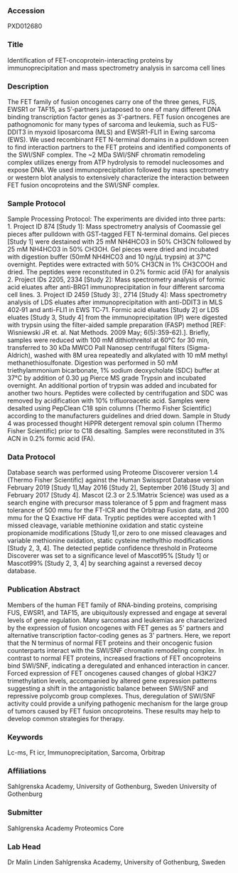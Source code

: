 ### Accession
PXD012680

### Title
Identification of FET-oncoprotein-interacting proteins by immunoprecipitation and mass spectrometry analysis in sarcoma cell lines

### Description
The FET family of fusion oncogenes carry one of the three genes, FUS, EWSR1 or TAF15, as 5’‑partners juxtaposed to one of many different DNA binding transcription factor genes as 3’‑partners. FET fusion oncogenes are pathognomonic for many types of sarcoma and leukemia, such as FUS-DDIT3 in myxoid liposarcoma (MLS) and EWSR1-FLI1 in Ewing sarcoma (EWS). We used recombinant FET N-terminal domains in a pulldown screen to find interaction partners to the FET proteins and identified components of the SWI/SNF complex. The ~2 MDa SWI/SNF chromatin remodeling complex utilizes energy from ATP hydrolysis to remodel nucleosomes and expose DNA. We used immunoprecipitation followed by mass spectrometry or western blot analysis to extensively characterize the interaction between FET fusion oncoproteins and the SWI/SNF complex.

### Sample Protocol
Sample Processing Protocol: The experiments are divided into three parts: 1. Project ID 874 [Study 1]: Mass spectrometry analysis of Coomassie gel pieces after pulldown with GST-tagged FET N-terminal domains. Gel pieces [Study 1] were destained with 25 mM NH4HCO3 in 50% CH3CN followed by 25 mM NH4HCO3 in 50% CH3OH. Gel pieces were dried and incubated with digestion buffer (50mM NH4HCO3 and 10 ng/μL trypsin) at 37°C overnight. Peptides were extracted with 50% CH3CN in 1% CH3COOH and dried. The peptides were reconstituted in 0.2% formic acid (FA) for analysis  2. Project IDs 2205, 2334 [Study 2]: Mass spectrometry analysis of formic acid eluates after anti-BRG1 immunoprecipitation in four different sarcoma cell lines. 3. Project ID 2459 [Study 3]:, 2714 [Study 4]: Mass spectrometry analysis of LDS eluates after immunoprecipitation with anti-DDIT3 in MLS 402‑91 and anti-FLI1 in EWS TC‑71. Formic acid eluates [Study 2] or LDS eluates [Study 3, Study 4] from the immunoprecipitation (IP) were digested with trypsin using the filter-aided sample preparation (FASP) method [REF: Wisniewski JR et. al. Nat Methods. 2009 May; 6(5):359-62).]. Briefly, samples were reduced with 100 mM dithiothreitol at 60°C for 30 min, transferred to 30 kDa MWCO Pall Nanosep centrifugal filters (Sigma-Aldrich), washed with 8M urea repeatedly and alkylated with 10 mM methyl methanethiosulfonate. Digestion was performed in 50 mM triethylammonium bicarbonate, 1% sodium deoxycholate (SDC) buffer at 37°C by addition of 0.30 µg Pierce MS grade Trypsin and incubated overnight. An additional portion of trypsin was added and incubated for another two hours. Peptides were collected by centrifugation and SDC was removed by acidification with 10% trifluoroacetic acid. Samples were desalted using PepClean C18 spin columns (Thermo Fisher Scientific) according to the manufacturers guidelines and dried down. Sample in Study 4 was processed thought HiPPR detergent removal spin column (Thermo Fisher Scientific) prior to C18 desalting. Samples were reconstituted in 3% ACN in 0.2% formic acid (FA).

### Data Protocol
Database search was performed using Proteome Discoverer version 1.4 (Thermo Fisher Scientific) against the Human Swissprot Database version February 2019 [Study 1],May 2016 [Study 2], September 2016 [Study 3] and February 2017 [Study 4]. Mascot (2.3 or 2.5.1Matrix Science) was used as a search engine with precursor mass tolerance of 5 ppm and fragment mass tolerance of 500 mmu for the FT-ICR and the Orbitrap Fusion data, and 200 mmu for the Q Exactive HF data. Tryptic peptides were accepted with 1 missed cleavage, variable methionine oxidation and static cysteine propionamide modifications [Study 1],or zero to one missed cleavages and variable methionine oxidation, static cysteine methylthio modifications [Study 2, 3, 4]. The detected peptide confidence threshold in Proteome Discoverer was set to a significance level of Mascot95% [Study 1] or Mascot99% [Study 2, 3, 4] by searching against a reversed decoy database.

### Publication Abstract
Members of the human FET family of RNA-binding proteins, comprising FUS, EWSR1, and TAF15, are ubiquitously expressed and engage at several levels of gene regulation. Many sarcomas and leukemias are characterized by the expression of fusion oncogenes with FET genes as 5' partners and alternative transcription factor-coding genes as 3' partners. Here, we report that the N terminus of normal FET proteins and their oncogenic fusion counterparts interact with the SWI/SNF chromatin remodeling complex. In contrast to normal FET proteins, increased fractions of FET oncoproteins bind SWI/SNF, indicating a deregulated and enhanced interaction in cancer. Forced expression of FET oncogenes caused changes of global H3K27 trimethylation levels, accompanied by altered gene expression patterns suggesting a shift in the antagonistic balance between SWI/SNF and repressive polycomb group complexes. Thus, deregulation of SWI/SNF activity could provide a unifying pathogenic mechanism for the large group of tumors caused by FET fusion oncoproteins. These results may help to develop common strategies for therapy.

### Keywords
Lc-ms, Ft icr, Immunoprecipitation, Sarcoma, Orbitrap

### Affiliations
Sahlgrenska Academy, University of Gothenburg, Sweden
University of Gothenburg

### Submitter
Sahlgrenska Academy Proteomics Core

### Lab Head
Dr Malin Linden
Sahlgrenska Academy, University of Gothenburg, Sweden


